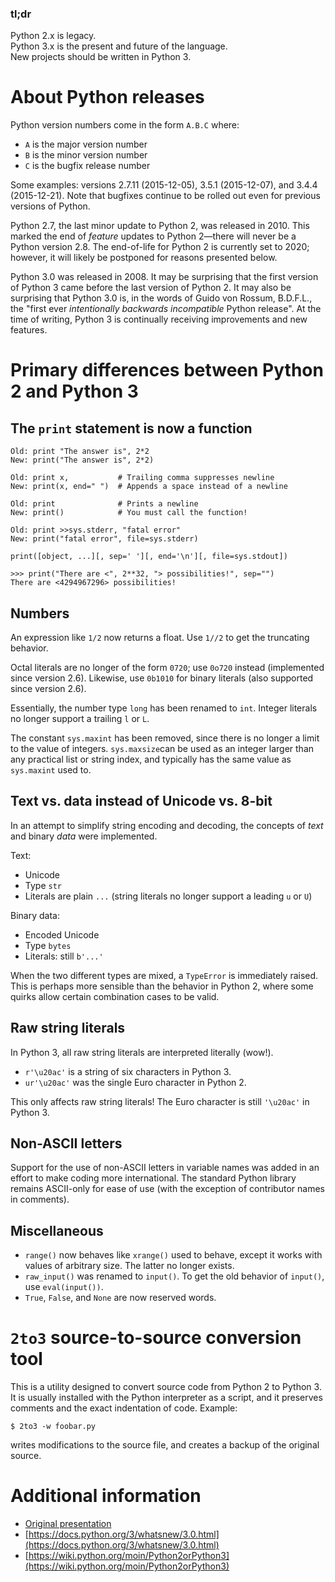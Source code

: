 ### tl;dr
Python 2.x is legacy.  
Python 3.x is the present and future of the language.  
New projects should be written in Python 3.

# About Python releases
Python version numbers come in the form `A.B.C` where:
* `A` is the major version number
* `B` is the minor version number
* `C` is the bugfix release number

Some examples: versions 2.7.11 (2015-12-05), 3.5.1 (2015-12-07), and 3.4.4 (2015-12-21). Note that bugfixes continue to be rolled out even for previous versions of Python.

Python 2.7, the last minor update to Python 2, was released in 2010. This marked the end of _feature_ updates to Python 2—there will never be a Python version 2.8. The end-of-life for Python 2 is currently set to 2020; however, it will likely be postponed for reasons presented below.

Python 3.0 was released in 2008. It may be surprising that the first version of Python 3 came before the last version of Python 2. It may also be surprising that Python 3.0 is, in the words of Guido von Rossum, B.D.F.L., the "first ever _intentionally backwards incompatible_ Python release". At the time of writing, Python 3 is continually receiving improvements and new features.

# Primary differences between Python 2 and Python 3

## The `print` statement is now a function
    Old: print "The answer is", 2*2
    New: print("The answer is", 2*2)
    
    Old: print x,           # Trailing comma suppresses newline
    New: print(x, end=" ")  # Appends a space instead of a newline
    
    Old: print              # Prints a newline
    New: print()            # You must call the function!
    
    Old: print >>sys.stderr, "fatal error"
    New: print("fatal error", file=sys.stderr)
    
    print([object, ...][, sep=' '][, end='\n'][, file=sys.stdout])
    
    >>> print("There are <", 2**32, "> possibilities!", sep="")
    There are <4294967296> possibilities!

## Numbers
An expression like `1/2` now returns a float. Use `1//2` to get the truncating behavior.

Octal literals are no longer of the form `0720`; use `0o720` instead (implemented since version 2.6). Likewise, use `0b1010` for binary literals (also supported since version 2.6).

Essentially, the number type `long` has been renamed to `int`. Integer literals no longer support a trailing `l` or `L`.

The constant `sys.maxint` has been removed, since there is no longer a limit to the value of integers. `sys.maxsize`can be used as an integer larger than any practical list or string index, and typically has the same value as `sys.maxint` used to.

## Text vs. data instead of Unicode vs. 8-bit
In an attempt to simplify string encoding and decoding, the concepts of _text_ and binary _data_ were implemented.

Text:
* Unicode
* Type `str`
* Literals are plain `...` (string literals no longer support a leading `u` or `U`)

Binary data:
* Encoded Unicode
* Type `bytes`
* Literals: still `b'...'`

When the two different types are mixed, a `TypeError` is immediately raised. This is perhaps more sensible than the behavior in Python 2, where some quirks allow certain combination cases to be valid.

## Raw string literals
In Python 3, all raw string literals are interpreted literally (wow!).
* `r'\u20ac'` is a string of six characters in Python 3.
* `ur'\u20ac'` was the single Euro character in Python 2.

This only affects raw string literals! The Euro character is still `'\u20ac'` in Python 3.

## Non-ASCII letters
Support for the use of non-ASCII letters in variable names was added in an effort to make coding more international. The standard Python library remains ASCII-only for ease of use (with the exception of contributor names in comments).

## Miscellaneous
* `range()` now behaves like `xrange()` used to behave, except it works with values of arbitrary size. The latter no longer exists.
* `raw_input()` was renamed to `input()`. To get the old behavior of `input()`,  use `eval(input())`.
* `True`, `False`, and `None` are now reserved words.

# `2to3` source-to-source conversion tool
This is a utility designed to convert source code from Python 2 to Python 3. It is usually installed with the Python interpreter as a script, and it preserves comments and the exact indentation of code. Example:

    $ 2to3 -w foobar.py
writes modifications to the source file, and creates a backup of the original source.

# Additional information
* [Original presentation](https://docs.google.com/presentation/d/1e8KoObdM6fJD_sp1o8UxoneB2IDA1Ar0OvtuQqwnV6o/edit?usp=sharing)
* [https://docs.python.org/3/whatsnew/3.0.html](https://docs.python.org/3/whatsnew/3.0.html)
* [https://wiki.python.org/moin/Python2orPython3](https://wiki.python.org/moin/Python2orPython3)
